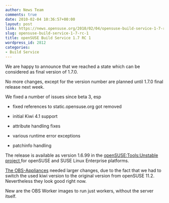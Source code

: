 ```yaml
---
author: News Team
comments: true
date: 2010-02-04 10:36:57+00:00
layout: post
link: https://news.opensuse.org/2010/02/04/opensuse-build-service-1-7-rc-1/
slug: opensuse-build-service-1-7-rc-1
title: openSUSE Build Service 1.7 RC 1
wordpress_id: 2812
categories:
- Build Service
---
```


We are happy to announce that we reached a state which can be considered as final version of 1.7.0.

No more changes, except for the version number are planned until 1.7.0 final release next week.

We fixed a number of issues since beta 3, esp



	
  * fixed references to static.opensuse.org got removed

	
  * initial Kiwi 4.1 support

	
  * attribute handling fixes

	
  * various runtime error exceptions

	
  * patchinfo handling


The release is available as version 1.6.99 in the [openSUSE:Tools:Unstable project ](//download.opensuse.org/repositories/openSUSE:Tools:Unstable/) for openSUSE and SUSE Linux Enterprise platforms.

[The OBS-Appliances](//en.opensuse.org/Build_Service/OBS-Appliance) needed larger changes, due to the fact that we had to switch the used kiwi version to the original version from openSUSE 11.2. Nevertheless they look good right now.

New are the OBS Worker images to run just workers, without the server itself.

